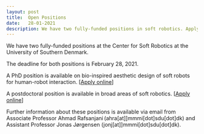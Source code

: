 ```yaml
---
layout: post
title:  Open Positions
date:   28-01-2021
description: We have two fully-funded positions in soft robotics. Apply online until February 28, 2021.
---
```


We have two fully-funded positions at the Center for Soft Robotics at the University of Southern Denmark.

The deadline for both positions is February 28, 2021.

A PhD position is available on bio-inspired aesthetic design of soft robots for human-robot interaction.
[[Apply online](https://www.sdu.dk/en/service/ledige_stillinger/1139520)]

A postdoctoral position is available in broad areas of soft robotics.
[[Apply online](https://www.sdu.dk/en/service/ledige_stillinger/1139545)]


Further information about these positions is available via email from Associate Professor Ahmad Rafsanjani (ahra[at]]mmmi[dot]sdu[dot]dk) and Assistant Professor Jonas Jørgensen (jonj[at]]mmmi[dot]sdu[dot]dk).
